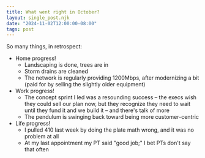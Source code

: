 ```yaml
---
title: What went right in October?
layout: single_post.njk
date: "2024-11-02T12:00:00-08:00"
tags: post
---
```

So many things, in retrospect:
- Home progress!
    - Landscaping is done, trees are in
    - Storm drains are cleaned
    - The network is regularly providing 1200Mbps, after modernizing a bit (paid for by selling the slightly older equipment)
- Work progress!
    - The concept sprint I led was a resounding success – the execs wish they could sell our plan now, but they recognize they need to wait until they fund it and we build it – and there's talk of more
    - The pendulum is swinging back toward being more customer-centric
- Life progress!
    - I pulled 410 last week by doing the plate math wrong, and it was no problem at all
    - At my last appointment my PT said "good job;" I bet PTs don't say that often
